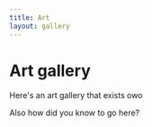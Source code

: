```yaml
---
title: Art
layout: gallery
---
```


# Art gallery

Here's an art gallery that exists owo

Also how did you know to go here?